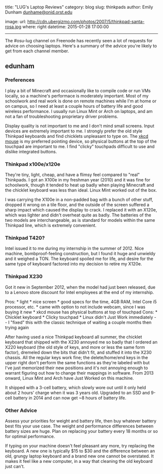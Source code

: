 title: "LUG's Laptop Reviews"
category: blog
slug: thinkpads
author: Emily Dunham <dunhame@onid.orst.edu>

image:
    url: http://cdn.ubergizmo.com/photos/2007/5/thinkpad-santa-rosa.jpg
    where: right
datetime: 2015-01-28 17:00:00

---

The #osu-lug channel on Freenode has recently seen a lot of requests for
advice on choosing laptops. Here's a summary of the advice you're likely to
get from each channel member. 

## edunham

### Preferences

I play a bit of Minecraft and occasionally like to compile code or run VMs
locally, so a machine's performace is moderately important. Most of my
schoolwork and real work is done on remote machines while I'm at home or on
campus, so I need at least a couple hours of battery life and good wireless
performance. I usually run Linux Mint or Arch on laptops, and am not a fan of
troubleshooting proprietary driver problems. 

Display quality is not important to me and I don't mind small screens.
Input devices are extremely important to me. I strongly prefer the old style
Thinkpad keyboards and find chicklets unpleasant to type on. The [xkcd
mouse](http://xkcd.com/243/) is my preferred pointing device, so physical
buttons at the top of the touchpad are important to me. I find "clicky"
touchpads difficult to use and dislike integrated buttons. 

### Thinkpad x100e/x120e

They're tiny, light, cheap, and have a flimsy feel compared to "real"
Thinkpads. I got an X100e in my freshman year (2010) and it was fine for
schoolwork, though it tended to heat up badly when playing Minecraft and the
chicklet keyboard was less than ideal. Linux Mint worked out of the box. 

I was carrying the X100e in a non-padded bag with a bunch of other stuff,
dropped it wrong on a tile floor, and the outside of the screen suffered a
sharp impact which caused the display to crack. I replaced it with an X120e,
which was lighter and didn't overheat quite as badly. The batteries of the two
models are interchangeable, as is standard for models within the same Thinkpad
line, which is extremely convenient. 

### Thinkpad T420?

Intel issued it to me during my internship in the summer of 2012. Nice
machine, bombproof-feeling construction, but I found it huge and unwieldy and
it weighed a TON. The keyboard spoiled me for life, and desire for the same
type of keyboard factored into my decision to retire my X120e. 

### Thinkpad X230

Got it new in September 2012, when the model had just been released, due to a
Lenovo store discount for Intel employees at the end of my internship. 

Pros: 
    * light
    * nice screen
    * good specs for the time, 4GB RAM, Intel Core i5 processor, etc.
    * came with option to not include webcam, since I was buying it new
    * xkcd mouse has physical buttons at top of touchpad
Cons: 
    * Chicklet keyboard
    * Clicky touchpad
    * Linux didn't Just Work immediately -- I "fixed" this with the classic
      technique of waiting a couple months then trying again

After having used a nice Thinkpad keyboard all summer, the chicklet keyboard
that shipped with the X230 annoyed me so badly that I ordered an X220 keyboard
(the old style of keys, and more or less the same form factor), dremeled down
the bits that didn't fit, and stuffed it into the X230 chassis. All the
regular keys work fine; the delete/home/end keys in the upper right don't
perform the same functions as they're labeled with but I've just memorized
their new positions and it's not annoying enough to warrant figuring out how
to change their mappings in software. From 2013 onward, Linux Mint and Arch
have Just Worked on this machine. 

It shipped with a 3-cell battery, which slowly wore out until it only held
about 2 hours' charge when it was 3 years old. Upgraded to an SSD and 9-cell
battery in 2014 and can now get ~8 hours of battery life.  

### Other Advice

Assess your priorities for weight and battery life, then buy whatever battery
best fits your use case. The weight and performance differences between
battery sizes are huge. Plan on replacing your battery every 18 months or so
for optimal performance. 

If typing on your machine doesn't feel pleasant any more, try replacing the
keyboard. A new one is typically $15 to $30 and the difference between an old,
grungy laptop keyboard and a brand new one cannot be overstated. It makes it
feel like a new computer, in a way that cleaning the old keyboard just can't.
